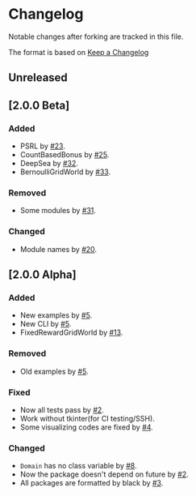 # Changelog

Notable changes after forking are tracked in this file.

The format is based on [Keep a Changelog](http://keepachangelog.com/en/1.0.0/)

## Unreleased

## [2.0.0 Beta]

### Added
* PSRL by [#23](https://github.com/kngwyu/rlpy3/pull/23).
* CountBasedBonus by [#25](https://github.com/kngwyu/rlpy3/pull/25).
* DeepSea by [#32](https://github.com/kngwyu/rlpy3/pull/32).
* BernoulliGridWorld by [#33](https://github.com/kngwyu/rlpy3/pull/33).

### Removed
* Some modules by [#31](https://github.com/kngwyu/rlpy3/pull/31).

### Changed
* Module names by [#20](https://github.com/kngwyu/rlpy3/pull/20).

## [2.0.0 Alpha]

### Added
* New examples by [#5](https://github.com/kngwyu/rlpy3/pull/5).
* New CLI by [#5](https://github.com/kngwyu/rlpy3/pull/5).
* FixedRewardGridWorld by [#13](https://github.com/kngwyu/rlpy3/pull/13).

### Removed
* Old examples by [#5](https://github.com/kngwyu/rlpy3/pull/5).

### Fixed
* Now all tests pass by [#2](https://github.com/kngwyu/rlpy3/pull/2).
* Work without tkinter(for CI testing/SSH).
* Some visualizing codes are fixed by [#4](https://github.com/kngwyu/rlpy3/pull/4).

### Changed
* `Domain` has no class variable by [#8](https://github.com/kngwyu/rlpy3/pull/2).
* Now the package doesn't depend on future by [#2](https://github.com/kngwyu/rlpy3/pull/2).
* All packages are formatted by black by [#3](https://github.com/kngwyu/rlpy3/pull/3).
